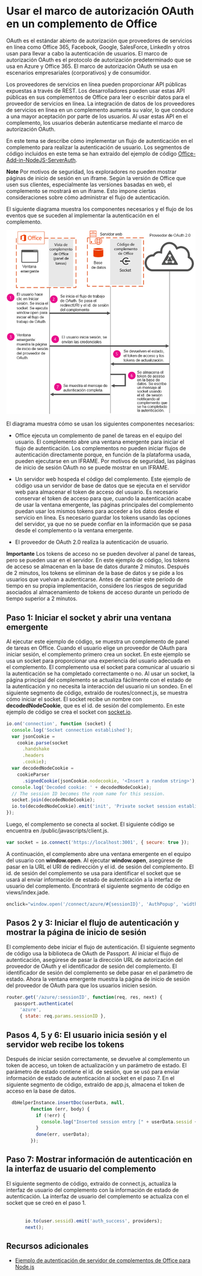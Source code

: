 
# <a name="use-the-oauth-authorization-framework-in-an-office-add-in"></a>Usar el marco de autorización OAuth en un complemento de Office

OAuth es el estándar abierto de autorización que proveedores de servicios en línea como Office 365, Facebook, Google, SalesForce, LinkedIn y otros usan para llevar a cabo la autenticación de usuarios. El marco de autorización OAuth es el protocolo de autorización predeterminado que se usa en Azure y Office 365. El marco de autorización OAuth se usa en escenarios empresariales (corporativos) y de consumidor.

Los proveedores de servicios en línea pueden proporcionar API públicas expuestas a través de REST. Los desarrolladores pueden usar estas API públicas en sus complementos de Office para leer o escribir datos para el proveedor de servicios en línea. La integración de datos de los proveedores de servicios en línea en un complemento aumenta su valor, lo que conduce a una mayor aceptación por parte de los usuarios. Al usar estas API en el complemento, los usuarios deberán autenticarse mediante el marco de autorización OAuth.

En este tema se describe cómo implementar un flujo de autenticación en el complemento para realizar la autenticación de usuario. Los segmentos de código incluidos en este tema se han extraído del ejemplo de código [Office-Add-in-NodeJS-ServerAuth](https://github.com/OfficeDev/Office-Add-in-NodeJS-ServerAuth).

 **Note** Por motivos de seguridad, los exploradores no pueden mostrar páginas de inicio de sesión en un iframe. Según la versión de Office que usen sus clientes, especialmente las versiones basadas en web, el complemento se mostrará en un iframe. Esto impone ciertas consideraciones sobre cómo administrar el flujo de autenticación. 

El siguiente diagrama muestra los componentes necesarios y el flujo de los eventos que se suceden al implementar la autenticación en el complemento.

![Realizar autenticación OAuth en un complemento de Office](../../images/OAuthInOfficeAddin.png)

El diagrama muestra cómo se usan los siguientes componentes necesarios:


- Office ejecuta un complemento de panel de tareas en el equipo del usuario. El complemento abre una ventana emergente para iniciar el flujo de autenticación. Los complementos no pueden iniciar flujos de autenticación directamente porque, en función de la plataforma usada, pueden ejecutarse en un IFRAME. Por motivos de seguridad, las páginas de inicio de sesión OAuth no se puede mostrar en un IFRAME. 
    
- Un servidor web hospeda el código del complemento. Este ejemplo de código usa un servidor de base de datos que se ejecuta en el servidor web para almacenar el token de acceso del usuario. Es necesario conservar el token de acceso para que, cuando la autenticación acabe de usar la ventana emergente, las páginas principales del complemento puedan usar los mismos tokens para acceder a los datos desde el servicio en línea. Es necesario guardar los tokens usando las opciones del servidor, ya que no se puede confiar en la información que se pasa desde el complemento o la ventana emergente.
    
- El proveedor de OAuth 2.0 realiza la autenticación de usuario.
    

    
 **Importante** Los tokens de acceso no se pueden devolver al panel de tareas, pero se pueden usar en el servidor. En este ejemplo de código, los tokens de acceso se almacenan en la base de datos durante 2 minutos. Después de 2 minutos, los tokens se eliminan de la base de datos y se pide a los usuarios que vuelvan a autenticarse. Antes de cambiar este período de tiempo en su propia implementación, considere los riesgos de seguridad asociados al almacenamiento de tokens de acceso durante un período de tiempo superior a 2 minutos.


## <a name="step-1---start-socket-and-open-a-pop-up-window"></a>Paso 1: Iniciar el socket y abrir una ventana emergente

Al ejecutar este ejemplo de código, se muestra un complemento de panel de tareas en Office. Cuando el usuario elige un proveedor de OAuth para iniciar sesión, el complemento primero crea un socket. En este ejemplo se usa un socket para proporcionar una experiencia del usuario adecuada en el complemento. El complemento usa el socket para comunicar al usuario si la autenticación se ha completado correctamente o no. Al usar un socket, la página principal del complemento se actualiza fácilmente con el estado de la autenticación y no necesita la interacción del usuario ni un sondeo. En el siguiente segmento de código, extraído de routes/connect.js, se muestra cómo iniciar el socket. El socket recibe un nombre con **decodedNodeCookie**, que es el id. de sesión del complemento. En este ejemplo de código se crea el socket con [socket.io](http://socket.io/).


```js
io.on('connection', function (socket) {
  console.log('Socket connection established');
  var jsonCookie =
    cookie.parse(socket
      .handshake
      .headers
      .cookie);
  var decodedNodeCookie =
    cookieParser
      .signedCookie(jsonCookie.nodecookie, '<Insert a random string>');
  console.log('Decoded cookie: ' + decodedNodeCookie);
  // The session ID becomes the room name for this session.
  socket.join(decodedNodeCookie);
  io.to(decodedNodeCookie).emit('init', 'Private socket session established');
});

```

Luego, el complemento se conecta al socket. El siguiente código se encuentra en /public/javascripts/client.js.




```js
var socket = io.connect('https://localhost:3001', { secure: true });
```

A continuación, el complemento abre una ventana emergente en el equipo del usuario con **window.open**. Al ejecutar **window.open**, asegúrese de pasar en la URL el URI de redirección y el id. de sesión del complemento. El id. de sesión del complemento se usa para identificar el socket que se usará al enviar información de estado de autenticación a la interfaz de usuario del complemento. Encontrará el siguiente segmento de código en views/index.jade.




```js
onclick="window.open('/connect/azure/#{sessionID}', 'AuthPopup', 'width=500,height=500,centerscreen=1,menubar=0,toolbar=0,location=0,personalbar=0,status=0,titlebar=0,dialog=1')")
```


## <a name="steps-2-&amp;-3---start-the-authentication-flow-and-show-the-sign-in-page"></a>Pasos 2 y 3: Iniciar el flujo de autenticación y mostrar la página de inicio de sesión

El complemento debe iniciar el flujo de autenticación. El siguiente segmento de código usa la biblioteca de OAuth de Passport. Al iniciar el flujo de autenticación, asegúrese de pasar la dirección URL de autorización del proveedor de OAuth y el identificador de sesión del complemento. El identificador de sesión del complemento se debe pasar en el parámetro de estado. Ahora la ventana emergente muestra la página de inicio de sesión del proveedor de OAuth para que los usuarios inicien sesión.


```js
router.get('/azure/:sessionID', function(req, res, next) { 
   passport.authenticate( 
     'azure',  
     { state: req.params.sessionID }, 

```


## <a name="steps-4,-5-&amp;-6---user-signs-in-and-web-server-receives-tokens"></a>Pasos 4, 5 y 6: El usuario inicia sesión y el servidor web recibe los tokens

 Después de iniciar sesión correctamente, se devuelve al complemento un token de acceso, un token de actualización y un parámetro de estado. El parámetro de estado contiene el id. de sesión, que se usó para enviar información de estado de autenticación al socket en el paso 7. En el siguiente segmento de código, extraído de app.js, almacena el token de acceso en la base de datos.


```js
  dbHelperInstance.insertDoc(userData, null, 
         function (err, body) { 
           if (!err) { 
             console.log("Inserted session entry [" + userData.sessid + "] id: " + body.id); 
           } 
           done(err, userData); 
         }); 

```


## <a name="step-7---show-authentication-information-in-the-add-in's-ui"></a>Paso 7: Mostrar información de autenticación en la interfaz de usuario del complemento

El siguiente segmento de código, extraído de connect.js, actualiza la interfaz de usuario del complemento con la información de estado de autenticación. La interfaz de usuario del complemento se actualiza con el socket que se creó en el paso 1.


```js
  
       io.to(user.sessid).emit('auth_success', providers); 
       next(); 

```


## <a name="additional-resources"></a>Recursos adicionales
<a name="bk_addresources"> </a>


- [Ejemplo de autenticación de servidor de complementos de Office para Node.js](https://github.com/OfficeDev/Office-Add-in-Nodejs-ServerAuth/blob/master/README.md)
    
